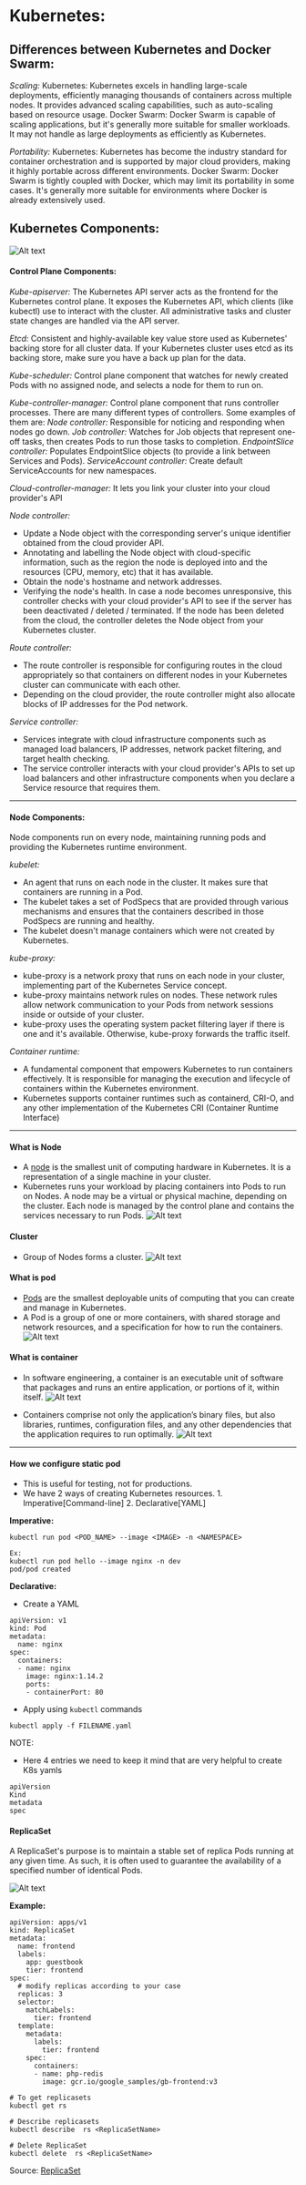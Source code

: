 # Kubernetes:
## Differences between Kubernetes and Docker Swarm:
*Scaling:*
Kubernetes: Kubernetes excels in handling large-scale deployments, efficiently managing thousands of containers across multiple nodes. It provides advanced scaling capabilities, such as auto-scaling based on resource usage.
Docker Swarm: Docker Swarm is capable of scaling applications, but it's generally more suitable for smaller workloads. It may not handle as large deployments as efficiently as Kubernetes.

*Portability:*
Kubernetes: Kubernetes has become the industry standard for container orchestration and is supported by major cloud providers, making it highly portable across different environments.
Docker Swarm: Docker Swarm is tightly coupled with Docker, which may limit its portability in some cases. It's generally more suitable for environments where Docker is already extensively used.

## Kubernetes Components:
![Alt text](image.png)

#### Control Plane Components:
*Kube-apiserver:*
 The Kubernetes API server acts as the frontend for the Kubernetes control plane. It exposes the Kubernetes API, which clients (like kubectl) use to interact with the cluster. All administrative tasks and cluster state changes are handled via the API server.

*Etcd:*
Consistent and highly-available key value store used as Kubernetes' backing store for all cluster data.
If your Kubernetes cluster uses etcd as its backing store, make sure you have a back up plan for the data.

*Kube-scheduler:*
Control plane component that watches for newly created Pods with no assigned node, and selects a node for them to run on.

*Kube-controller-manager:*
Control plane component that runs controller processes.
There are many different types of controllers. Some examples of them are:
*Node controller:* Responsible for noticing and responding when nodes go down.
*Job controller:* Watches for Job objects that represent one-off tasks, then creates Pods to run those tasks to completion.
*EndpointSlice controller:* Populates EndpointSlice objects (to provide a link between Services and Pods).
*ServiceAccount controller:* Create default ServiceAccounts for new namespaces.

*Cloud-controller-manager:*
It lets you link your cluster into your cloud provider's API

*Node controller:*
- Update a Node object with the corresponding server's unique identifier obtained from the cloud provider API.
- Annotating and labelling the Node object with cloud-specific information, such as the region the node is deployed into and the resources (CPU, memory, etc) that it has available.
- Obtain the node's hostname and network addresses.
- Verifying the node's health. In case a node becomes unresponsive, this controller checks with your cloud provider's API to see if the server has been deactivated / deleted / terminated. If the node has been deleted from the cloud, the controller deletes the Node object from your Kubernetes cluster.

*Route controller:*
- The route controller is responsible for configuring routes in the cloud appropriately so that containers on different nodes in your Kubernetes cluster can communicate with each other.
- Depending on the cloud provider, the route controller might also allocate blocks of IP addresses for the Pod network.

*Service controller:*
- Services integrate with cloud infrastructure components such as managed load balancers, IP addresses, network packet filtering, and target health checking.
- The service controller interacts with your cloud provider's APIs to set up load balancers and other infrastructure components when you declare a Service resource that requires them.

---

#### Node Components:
Node components run on every node, maintaining running pods and providing the Kubernetes runtime environment.

*kubelet:*
- An agent that runs on each node in the cluster. It makes sure that containers are running in a Pod.
- The kubelet takes a set of PodSpecs that are provided through various mechanisms and ensures that the containers described in those PodSpecs are running and healthy.
- The kubelet doesn't manage containers which were not created by Kubernetes.

*kube-proxy:*
- kube-proxy is a network proxy that runs on each node in your cluster, implementing part of the Kubernetes Service concept.
- kube-proxy maintains network rules on nodes. These network rules allow network communication to your Pods from network sessions inside or outside of your cluster.
- kube-proxy uses the operating system packet filtering layer if there is one and it's available. Otherwise, kube-proxy forwards the traffic itself.

*Container runtime:*
- A fundamental component that empowers Kubernetes to run containers effectively. It is responsible for managing the execution and lifecycle of containers within the Kubernetes environment.
- Kubernetes supports container runtimes such as containerd, CRI-O, and any other implementation of the Kubernetes CRI (Container Runtime Interface)

---
#### What is Node
- A [node](https://kubernetes.io/docs/concepts/architecture/nodes/) is the smallest unit of computing hardware in Kubernetes. It is a representation of a single machine in your cluster.
- Kubernetes runs your workload by placing containers into Pods to run on Nodes. A node may be a virtual or physical machine, depending on the cluster. Each node is managed by the control plane and contains the services necessary to run Pods.
![Alt text](image-2.png)

#### Cluster
- Group of Nodes forms a cluster.
![Alt text](image-1.png)

#### What is pod
- [Pods](https://kubernetes.io/docs/concepts/workloads/pods/) are the smallest deployable units of computing that you can create and manage in Kubernetes.
- A Pod is a group of one or more containers, with shared storage and network resources, and a specification for how to run the containers.
![Alt text](image-3.png)

#### What is container
- In software engineering, a container is an executable unit of software that packages and runs an entire application, or portions of it, within itself.
![Alt text](image-4.png)

- Containers comprise not only the application’s binary files, but also libraries, runtimes, configuration files, and any other dependencies that the application requires to run optimally.
![Alt text](image-5.png)

---

#### How we configure static pod
- This is useful for testing, not for productions.
- We have 2 ways of creating Kubernetes resources. 1. Imperative[Command-line] 2. Declarative[YAML]

**Imperative:**
```
kubectl run pod <POD_NAME> --image <IMAGE> -n <NAMESPACE>

Ex:
kubectl run pod hello --image nginx -n dev
pod/pod created
```

**Declarative:**
- Create a YAML
```
apiVersion: v1
kind: Pod
metadata:
  name: nginx
spec:
  containers:
  - name: nginx
    image: nginx:1.14.2
    ports:
    - containerPort: 80
```
- Apply using `kubectl` commands
```
kubectl apply -f FILENAME.yaml
```

NOTE:
- Here 4 entries we need to keep it mind that are very helpful to create K8s yamls
```
apiVersion
Kind
metadata
spec
```

#### ReplicaSet
A ReplicaSet's purpose is to maintain a stable set of replica Pods running at any given time. As such, it is often used to guarantee the availability of a specified number of identical Pods.

![Alt text](image-6.png)

**Example:**
```
apiVersion: apps/v1
kind: ReplicaSet
metadata:
  name: frontend
  labels:
    app: guestbook
    tier: frontend
spec:
  # modify replicas according to your case
  replicas: 3
  selector:
    matchLabels:
      tier: frontend
  template:
    metadata:
      labels:
        tier: frontend
    spec:
      containers:
      - name: php-redis
        image: gcr.io/google_samples/gb-frontend:v3
```
```
# To get replicasets
kubectl get rs

# Describe replicasets
kubectl describe  rs <ReplicaSetName>

# Delete ReplicaSet
kubectl delete  rs <ReplicaSetName>
```

Source: [ReplicaSet](https://kubernetes.io/docs/concepts/workloads/controllers/replicaset/)